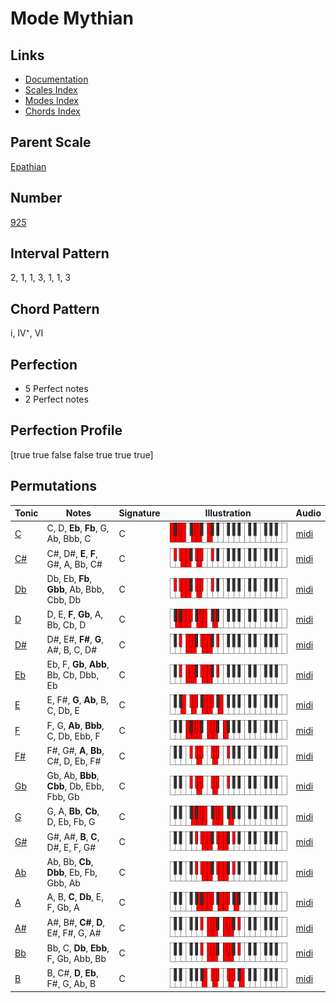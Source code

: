 # Mode Mythian

## Links

- [Documentation](README.md)
- [Scales Index](Scales.md)
- [Modes Index](Modes.md)
- [Chords Index](Chords.md)

## Parent Scale

[Epathian](ScaleEpathian.md)

## Number

[925](https://ianring.com/musictheory/scales/925)

## Interval Pattern

2, 1, 1, 3, 1, 1, 3

## Chord Pattern

i, IV⁺, VI

## Perfection

- 5 Perfect notes
- 2 Perfect notes

## Perfection Profile

[true true false false true true true]

## Permutations

| Tonic | Notes | Signature | Illustration | Audio |
|-------|-------|-----------|--------------|-------|
| [C](ModeCNaturalMythian.md) | C, D, **Eb**, **Fb**, G, Ab, Bbb, C | C | ![CNaturalMythian](ModeCNaturalMythian.png) | [midi](https://github.com/edipermadi/music/blob/main/docs/ModeCNaturalMythian.mid?raw=true) |
| [C#](ModeCSharpMythian.md) | C#, D#, **E**, **F**, G#, A, Bb, C# | C | ![CSharpMythian](ModeCSharpMythian.png) | [midi](https://github.com/edipermadi/music/blob/main/docs/ModeCSharpMythian.mid?raw=true) |
| [Db](ModeDFlatMythian.md) | Db, Eb, **Fb**, **Gbb**, Ab, Bbb, Cbb, Db | C | ![DFlatMythian](ModeDFlatMythian.png) | [midi](https://github.com/edipermadi/music/blob/main/docs/ModeDFlatMythian.mid?raw=true) |
| [D](ModeDNaturalMythian.md) | D, E, **F**, **Gb**, A, Bb, Cb, D | C | ![DNaturalMythian](ModeDNaturalMythian.png) | [midi](https://github.com/edipermadi/music/blob/main/docs/ModeDNaturalMythian.mid?raw=true) |
| [D#](ModeDSharpMythian.md) | D#, E#, **F#**, **G**, A#, B, C, D# | C | ![DSharpMythian](ModeDSharpMythian.png) | [midi](https://github.com/edipermadi/music/blob/main/docs/ModeDSharpMythian.mid?raw=true) |
| [Eb](ModeEFlatMythian.md) | Eb, F, **Gb**, **Abb**, Bb, Cb, Dbb, Eb | C | ![EFlatMythian](ModeEFlatMythian.png) | [midi](https://github.com/edipermadi/music/blob/main/docs/ModeEFlatMythian.mid?raw=true) |
| [E](ModeENaturalMythian.md) | E, F#, **G**, **Ab**, B, C, Db, E | C | ![ENaturalMythian](ModeENaturalMythian.png) | [midi](https://github.com/edipermadi/music/blob/main/docs/ModeENaturalMythian.mid?raw=true) |
| [F](ModeFNaturalMythian.md) | F, G, **Ab**, **Bbb**, C, Db, Ebb, F | C | ![FNaturalMythian](ModeFNaturalMythian.png) | [midi](https://github.com/edipermadi/music/blob/main/docs/ModeFNaturalMythian.mid?raw=true) |
| [F#](ModeFSharpMythian.md) | F#, G#, **A**, **Bb**, C#, D, Eb, F# | C | ![FSharpMythian](ModeFSharpMythian.png) | [midi](https://github.com/edipermadi/music/blob/main/docs/ModeFSharpMythian.mid?raw=true) |
| [Gb](ModeGFlatMythian.md) | Gb, Ab, **Bbb**, **Cbb**, Db, Ebb, Fbb, Gb | C | ![GFlatMythian](ModeGFlatMythian.png) | [midi](https://github.com/edipermadi/music/blob/main/docs/ModeGFlatMythian.mid?raw=true) |
| [G](ModeGNaturalMythian.md) | G, A, **Bb**, **Cb**, D, Eb, Fb, G | C | ![GNaturalMythian](ModeGNaturalMythian.png) | [midi](https://github.com/edipermadi/music/blob/main/docs/ModeGNaturalMythian.mid?raw=true) |
| [G#](ModeGSharpMythian.md) | G#, A#, **B**, **C**, D#, E, F, G# | C | ![GSharpMythian](ModeGSharpMythian.png) | [midi](https://github.com/edipermadi/music/blob/main/docs/ModeGSharpMythian.mid?raw=true) |
| [Ab](ModeAFlatMythian.md) | Ab, Bb, **Cb**, **Dbb**, Eb, Fb, Gbb, Ab | C | ![AFlatMythian](ModeAFlatMythian.png) | [midi](https://github.com/edipermadi/music/blob/main/docs/ModeAFlatMythian.mid?raw=true) |
| [A](ModeANaturalMythian.md) | A, B, **C**, **Db**, E, F, Gb, A | C | ![ANaturalMythian](ModeANaturalMythian.png) | [midi](https://github.com/edipermadi/music/blob/main/docs/ModeANaturalMythian.mid?raw=true) |
| [A#](ModeASharpMythian.md) | A#, B#, **C#**, **D**, E#, F#, G, A# | C | ![ASharpMythian](ModeASharpMythian.png) | [midi](https://github.com/edipermadi/music/blob/main/docs/ModeASharpMythian.mid?raw=true) |
| [Bb](ModeBFlatMythian.md) | Bb, C, **Db**, **Ebb**, F, Gb, Abb, Bb | C | ![BFlatMythian](ModeBFlatMythian.png) | [midi](https://github.com/edipermadi/music/blob/main/docs/ModeBFlatMythian.mid?raw=true) |
| [B](ModeBNaturalMythian.md) | B, C#, **D**, **Eb**, F#, G, Ab, B | C | ![BNaturalMythian](ModeBNaturalMythian.png) | [midi](https://github.com/edipermadi/music/blob/main/docs/ModeBNaturalMythian.mid?raw=true) |

